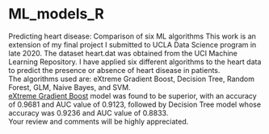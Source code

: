 # ML_models_R
 Predicting heart disease: Comparison of six ML algorithms
This work is an extension of my final project I submitted to UCLA Data Science program in late 2020. The dataset heart.dat was obtained from the UCI Machine Learning Repository. I have applied six different algorithms to the heart data to predict the presence or absence of heart disease in patients. <br />
The algorithms used are: eXtreme Gradient Boost, Decision Tree, Random Forest, GLM, Naive Bayes, and SVM.<br />
[eXtreme Gradient Boost](https://github.com/tsegayeh/ml_models_in_R/blob/main/Part_2.1_Models_XGBoost.R) model was found to be superior, with an accuracy of 0.9681 and AUC value of 0.9123, followed by Decision Tree model whose accuracy was 0.9236 and AUC value of 0.8833. <br />
Your review and comments will be highly appreciated.

